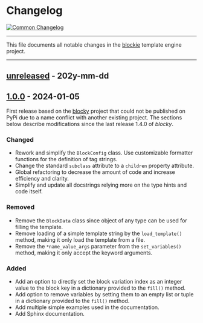 # Changelog

[![Common Changelog](https://common-changelog.org/badge.svg)](https://common-changelog.org)

---

This file documents all notable changes in the [blockie](https://github.com/lubomilko/blockie)
template engine project.

---


## [unreleased] - 202y-mm-dd




## [1.0.0] - 2024-01-05

First release based on the [blocky](https://github.com/lubomilko/blocky) project that could not be
published on PyPi due to a name conflict with another existing project. The sections below
describe modifications since the last release 1.4.0 of *blocky*.

### Changed

- Rework and simplify the `BlockConfig` class. Use customizable formatter functions for the
  definition of tag strings.
- Change the standard `subclass` attribute to a `children` property attribute.
- Global refactoring to decrease the amount of code and increase efficiency and clarity.
- Simplify and update all docstrings relying more on the type hints and code itself.

### Removed

- Remove the `BlockData` class since object of any type can be used for filling the template.
- Remove loading of a simple template string by the `load_template()` method, making it only
  load the template from a file.
- Remove the `*name_value_args` parameter from the `set_variables()` method, making it only
  accept the keyword arguments.

### Added

- Add an option to directly set the block variation index as an integer value to the block key in
  a dictionary provided to the `fill()` method.
- Add option to remove variables by setting them to an empty list or tuple in a dictionary 
  provided to the `fill()` method.
- Add multiple simple examples used in the documentation.
- Add Sphinx documentation.


[unreleased]: https://github.com/lubomilko/blockie
[1.0.0]: https://github.com/lubomilko/blockie/releases/tag/1.0.0
